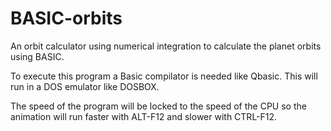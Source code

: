# BASIC-orbits
An orbit calculator using numerical integration to calculate the planet orbits using BASIC.

To execute this program a Basic compilator is needed like Qbasic. This will run in a DOS emulator like DOSBOX.

The speed of the program will be locked to the speed of the CPU so the animation will run faster with ALT-F12
and slower with CTRL-F12.

